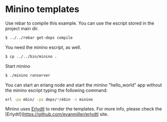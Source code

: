 Minino templates
================

Use rebar to compile this example. You can use the escript stored in the project main dir.
``` bash
$ ../../rebar get-deps compile
```
You need the minino escript, as well.
``` bash
$ cp ../../bin/minino .
```
Start minino
``` bash
$ ./minino runserver
```

You can start an erlang node and start the minino "hello_world" app without the minino escript typing the following command:

``` bash
erl -pa ebin/ -pa deps/*/ebin -s minino
```


Minino uses [Erlydtl](https://github.com/evanmiller/erlydtl) to render the templates. For more info, please check the [Erlydtl](https://github.com/evanmiller/erlydtl site.

